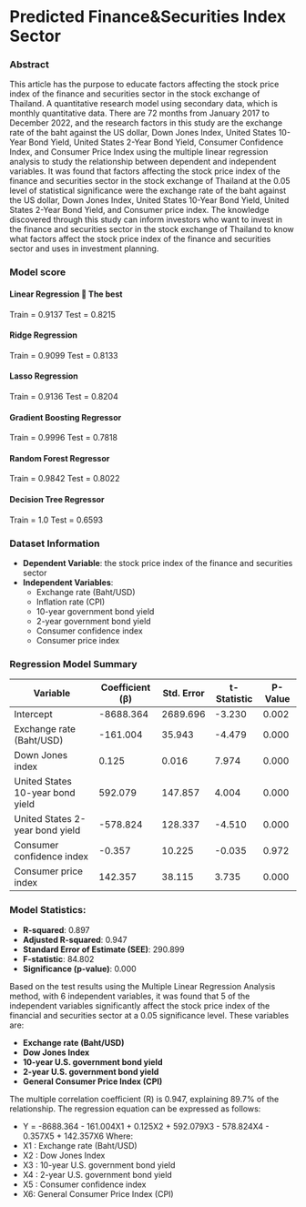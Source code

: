 # Predicted Finance&Securities Index Sector
### Abstract
This article has the purpose to educate factors affecting the stock price index of the finance and securities sector in the stock exchange of Thailand. A quantitative research model using secondary data, which is monthly quantitative data. There are 72 months from January 2017 to December 2022, and the research factors in this study are the exchange rate of the baht against the US dollar, Down Jones Index, United States 10-Year Bond Yield, United States 2-Year Bond Yield, Consumer Confidence Index, and Consumer Price Index using the multiple linear regression analysis to study the relationship between dependent and independent variables. 
It was found that factors affecting the stock price index of the finance and securities sector in the stock exchange of Thailand at the 0.05 level of statistical significance were the exchange rate of the baht against the US dollar, Down Jones Index, United States 10-Year Bond Yield, United States 2-Year Bond Yield, and Consumer price index. The knowledge discovered through this study can inform investors who want to invest in the finance and securities sector in the stock exchange of Thailand to know what factors affect the stock price index of the finance and securities sector and uses in investment planning. 

### Model score
#### Linear Regression 💎 **The best**
Train = 0.9137 
Test = 0.8215 

#### Ridge Regression 
Train = 0.9099 
Test = 0.8133 

#### Lasso Regression 
Train = 0.9136 
Test = 0.8204 

#### Gradient Boosting Regressor 
Train = 0.9996 
Test = 0.7818 

#### Random Forest Regressor 
Train = 0.9842 
Test = 0.8022 

#### Decision Tree Regressor 
Train = 1.0 
Test = 0.6593 

### Dataset Information
- **Dependent Variable**: the stock price index of the finance and securities sector
- **Independent Variables**:
  - Exchange rate (Baht/USD)
  - Inflation rate (CPI)
  - 10-year government bond yield
  - 2-year government bond yield
  - Consumer confidence index
  - Consumer price index

### Regression Model Summary

| Variable                              | Coefficient (β) | Std. Error  | t-Statistic | P-Value   |
|---------------------------------------|-----------------|-------------|-------------|-----------|
| Intercept                             | -8688.364       | 2689.696    | -3.230      | 0.002     |
| Exchange rate (Baht/USD)              | -161.004        | 35.943      | -4.479      | 0.000     |
| Down Jones index                      | 0.125           | 0.016       | 7.974       | 0.000     |
| United States 10-year bond yield         | 592.079         | 147.857     | 4.004       | 0.000     |
| United States 2-year bond yield          | -578.824        | 128.337     | -4.510      | 0.000     |
| Consumer confidence index             | -0.357          | 10.225      | -0.035      | 0.972     |
| Consumer price index                | 142.357         | 38.115      | 3.735       | 0.000     |

### Model Statistics:
- **R-squared**: 0.897
- **Adjusted R-squared**: 0.947
- **Standard Error of Estimate (SEE)**: 290.899
- **F-statistic**: 84.802
- **Significance (p-value)**: 0.000

Based on the test results using the Multiple Linear Regression Analysis method, with 6 independent variables, it was found that 5 of the independent variables significantly affect the stock price index of the financial and securities sector at a 0.05 significance level. These variables are:
- **Exchange rate (Baht/USD)**
- **Dow Jones Index**
- **10-year U.S. government bond yield**
- **2-year U.S. government bond yield**
- **General Consumer Price Index (CPI)**

The multiple correlation coefficient (R) is 0.947, explaining 89.7% of the relationship. The regression equation can be expressed as follows:
- Y = -8688.364 - 161.004X1 + 0.125X2 + 592.079X3 - 578.824X4 - 0.357X5 + 142.357X6
Where:
- X1 : Exchange rate (Baht/USD)
- X2 : Dow Jones Index
- X3 : 10-year U.S. government bond yield
- X4 : 2-year U.S. government bond yield
- X5 : Consumer confidence index
- X6: General Consumer Price Index (CPI)


